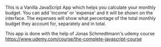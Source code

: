 This is a Vanilla JavaScript App which helps you calculate your monthly budget. You can add 'income' or 'expense' and it will be shown on the interface. The expenses will show what percentage of the total monthly budget they account for, separately and in total.

This app is done with the help of Jonas Schmedtmann's udemy course https://www.udemy.com/course/the-complete-javascript-course
